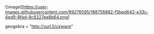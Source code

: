 ![image][https://user-images.githubusercontent.com/89276595/188756882-f5bed642-e33c-4ed9-8fad-8c8227ee8b64.png]

 geogebra = "http://surl.li/cxwwm"
  
